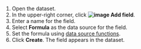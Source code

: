 1. Open the dataset.
1. In the upper-right corner, click **![image](../../../_assets/plus-sign.svg) Add field**.
1. Enter a name for the field.
1. Select **Formula** as the data source for the field.
1. Set the formula using [data source functions](../../../datalens/function-ref/all.md).
1. Click **Create**. The field appears in the dataset.

